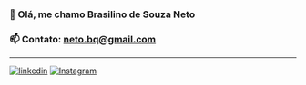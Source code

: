  ### 👋 Olá, me chamo Brasilino de Souza Neto
 ### 📫 Contato: neto.bq@gmail.com
- ---
[![linkedin](https://user-images.githubusercontent.com/102764942/174713365-8291303a-6241-4fa6-8d87-a5f29c33f859.png)](https://www.linkedin.com/in/brasilinodesouza/)
[![Instagram](https://user-images.githubusercontent.com/102764942/174713529-1d75456e-f22f-4be6-a3f2-bcc97adb387e.png)](https://www.instagram.com/brasilinodesouza)
